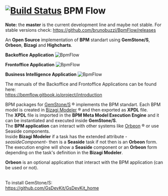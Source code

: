 [![Build Status](https://travis-ci.org/brunobuzzi/OrbeonPersistenceLayer.svg?branch=master)](https://github.com/brunobuzzi/BpmFlow)
BPM Flow
=======================
**Note:** the **master** is the current development line and maybe not stable. 
For stable versions check: 
https://github.com/brunobuzzi/BpmFlow/releases

An **Open Source** implementation of **BPM** standart using **GemStone/S**, **Orbeon**, **Bizagi** and **Highcharts**.<br>

**Backoffice Application**
![BpmFlow](https://blobscdn.gitbook.com/v0/b/gitbook-28427.appspot.com/o/assets%2F-LH4gGgyMb1_fhOg782r%2F-LWpZBjJ6ZCi7C62mW7v%2F-LWpZEDQ_kQkzViuaeXg%2Fimage.png?alt=media&token=b4cdf06d-f4ef-4a84-a81c-94fc8d92bae8)<br>

**Frontoffice Application**
![BpmFlow](https://blobscdn.gitbook.com/v0/b/gitbook-28427.appspot.com/o/assets%2F-LH4gGgyMb1_fhOg782r%2F-LWpVpKsPpMtJ-U3TCUS%2F-LWpVtYdqza6vnesL2ib%2Fimage.png?alt=media&token=7104d8e1-a20b-4281-b6b0-cb90c7dd1f4f)<br>

**Business Intelligence Application**
![BpmFlow](https://blobscdn.gitbook.com/v0/b/gitbook-28427.appspot.com/o/assets%2F-LH4gGgyMb1_fhOg782r%2F-Lgc2ZZSmmhUjfd20Vbb%2F-Lgc2aKdOcwBhJovTNiO%2Fimage.png?alt=media&token=b959cab3-faac-472b-9bae-e6431841e3aa)<br>

The manuals of the Backoffice and Frontoffice Applications can be found here:<br>
https://bpmflow.gitbook.io/project/introduction

BPM packages for [GemStone/S](http://www.gemtalksystems.com/) ® implements the BPM standart. Each BPM model is created in [Bizagi Modeler](http://www.bizagi.com/es/productos/bpm-suite/modeler) ® and then exported as **XPDL** file.<br>The **XPDL** file is imported in the **BPM Meta Model Execution Engine** and it can be instantiated and executed inside **GemStone/S**.<br>
The **BPM application** can interact with other systems like [Orbeon](http://www.orbeon.com) ® or use Seaside components. <br>
Inside **Bizagi Modeler** if a task has the extended attribute -*seasideComponent*- then is a **Seaside** task if not then is an **Orbeon** form.<br> 
The execution engine will show a **Seaside** component or an **Orbeon** form depending on the task's definition in the **Bizagi Modeler**.

**Orbeon** is an optional application that interact with the BPM application (can be used or not).<br><br>

To install GemStone/S:<br>
https://github.com/GsDevKit/GsDevKit_home
